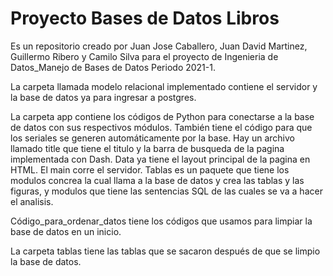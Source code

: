 # Proyecto Bases de Datos Libros
Es un repositorio creado por Juan Jose Caballero, Juan David Martinez, Guillermo Ribero y Camilo Silva para el proyecto de Ingenieria de Datos_Manejo de Bases de Datos Periodo 2021-1.

La carpeta llamada modelo relacional implementado contiene el servidor y la base de datos ya para ingresar a postgres. 

La carpeta app contiene los códigos de Python para conectarse a la base de datos con sus respectivos módulos. También tiene el código para que los seriales se generen automáticamente por la base. Hay un archivo llamado title que tiene el titulo y la barra de busqueda de la pagina implementada con Dash. Data ya tiene el layout principal de la pagina en HTML. El main corre el servidor. Tablas es un paquete que tiene los modulos concrea la cual llama a la base de datos y crea las tablas y las figuras, y modulos que tiene las sentencias SQL de las cuales se va a hacer el analisis.

Código\_para\_ordenar\_datos tiene los códigos que usamos para limpiar la base de datos en un inicio. 

La carpeta tablas tiene las tablas que se sacaron después de que se limpio la base de datos.
